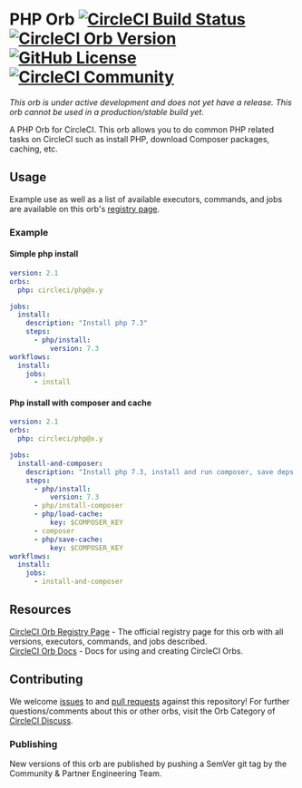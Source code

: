 # PHP Orb [![CircleCI Build Status](https://circleci.com/gh/CircleCI-Public/php-orb.svg?style=shield "CircleCI Build Status")](https://circleci.com/gh/CircleCI-Public/php-orb) [![CircleCI Orb Version](https://img.shields.io/badge/endpoint.svg?url=https://badges.circleci.io/orb/circleci/php)][reg-page] [![GitHub License](https://img.shields.io/badge/license-MIT-lightgrey.svg)](https://raw.githubusercontent.com/CircleCI-Public/php-orb/master/LICENSE) [![CircleCI Community](https://img.shields.io/badge/community-CircleCI%20Discuss-343434.svg)](https://discuss.circleci.com/c/ecosystem/orbs)

_This orb is under active development and does not yet have a release. This orb
cannot be used in a production/stable build yet._

A PHP Orb for CircleCI.
This orb allows you to do common PHP related tasks on CircleCI such as install PHP, download Composer packages, caching, etc.

## Usage

Example use as well as a list of available executors, commands, and jobs are available on this orb's [registry page][reg-page].

### Example

#### Simple php install

```yaml
version: 2.1
orbs:
  php: circleci/php@x.y

jobs:
  install:
    description: "Install php 7.3"
    steps:
      - php/install:
          version: 7.3
workflows:
  install:
    jobs:
      - install
```

#### Php install with composer and cache

```yaml
version: 2.1
orbs:
  php: circleci/php@x.y

jobs:
  install-and-composer:
    description: "Install php 7.3, install and run composer, save deps to cache"
    steps:
      - php/install:
          version: 7.3
      - php/install-composer
      - php/load-cache:
          key: $COMPOSER_KEY
      - composer
      - php/save-cache:
          key: $COMPOSER_KEY
workflows:
  install:
    jobs:
      - install-and-composer
```

## Resources

[CircleCI Orb Registry Page][reg-page] - The official registry page for this orb with all versions, executors, commands, and jobs described.  
[CircleCI Orb Docs](https://circleci.com/docs/2.0/orb-intro/#section=configuration) - Docs for using and creating CircleCI Orbs.

## Contributing

We welcome [issues](https://github.com/CircleCI-Public/php-orb/issues) to and [pull requests](https://github.com/CircleCI-Public/php-orb/pulls) against this repository!
For further questions/comments about this or other orbs, visit the Orb Category of [CircleCI Discuss](https://discuss.circleci.com/c/orbs).

### Publishing

New versions of this orb are published by pushing a SemVer git tag by the Community & Partner Engineering Team.

[reg-page]: https://circleci.com/orbs/registry/orb/circleci/php
